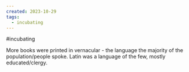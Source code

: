 ```yaml
---
created: 2023-10-29
tags:
  - incubating
---
```

#incubating 

More books were printed in vernacular - the language the majority of the population/people spoke. Latin was a language of the few, mostly educated/clergy. 
